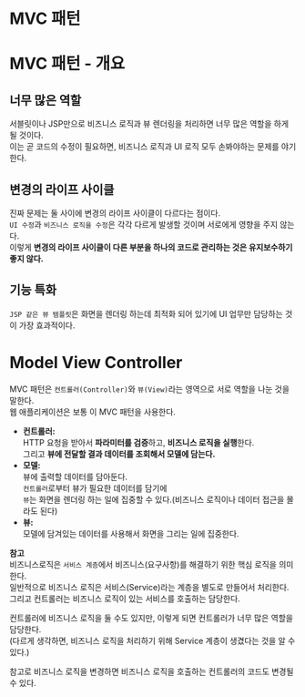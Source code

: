 MVC 패턴
===============

# MVC 패턴 - 개요
## 너무 많은 역할  
서블릿이나 JSP만으로 비즈니스 로직과 뷰 렌더링을 처리하면 너무 많은 역할을 하게 될 것이다.        
이는 곧 코드의 수정이 필요하면, 비즈니스 로직과 UI 로직 모두 손봐야하는 문제를 야기한다.        
              
## 변경의 라이프 사이클       
진짜 문제는 둘 사이에 변경의 라이프 사이클이 다르다는 점이다.               
`UI 수정`과 `비즈니스 로직을 수정`은 각각 다르게 발생할 것이며 서로에게 영향을 주지 않는다.             
이렇게 **변경의 라이프 사이클이 다른 부분을 하나의 코드로 관리하는 것은 유지보수하기 좋지 않다.**         
   
## 기능 특화   
`JSP 같은 뷰 템플릿`은 화면을 렌더링 하는데 최적화 되어 있기에 UI 업무만 담당하는 것이 가장 효과적이다.    
   
# Model View Controller
MVC 패턴은 `컨트롤러(Controller)`와 `뷰(View)`라는 영역으로 서로 역할을 나눈 것을 말한다.           
웹 애플리케이션은 보통 이 MVC 패턴을 사용한다.          
        
* **컨트롤러:**   
  HTTP 요청을 받아서 **파라미터를 검증**하고, **비즈니스 로직을 실행**한다.     
  그리고 **뷰에 전달할 결과 데이터를 조회해서 모델에 담는다.**      
* **모델:**      
  뷰에 출력할 데이터를 담아둔다.    
  `컨트롤러`로부터 뷰가 필요한 데이터를 담기에       
  `뷰`는 화면을 렌더링 하는 일에 집중할 수 있다.(비즈니스 로직이나 데이터 접근을 몰라도 된다)    
* **뷰:**    
  모델에 담겨있는 데이터를 사용해서 화면을 그리는 일에 집중한다.     
    
**참고**  
비즈니스로직은 `서비스 계층`에서 비즈니스(요구사항)를 해결하기 위한 핵심 로직을 의미한다.            
일반적으로 비즈니스 로직은 서비스(Service)라는 계층을 별도로 만들어서 처리한다.                    
그리고 컨트롤러는 비즈니스 로직이 있는 서비스를 호출하는 담당한다.             
            
컨트롤러에 비즈니스 로직을 둘 수도 있지만, 이렇게 되면 컨트롤러가 너무 많은 역할을 담당한다.         
(다르게 생각하면, 비즈니스 로직을 처리하기 위해 Service 계층이 생겼다는 것을 알 수 있다.)      
      
참고로 비즈니스 로직을 변경하면 비즈니스 로직을 호출하는 컨트롤러의 코드도 변경될 수 있다.        


